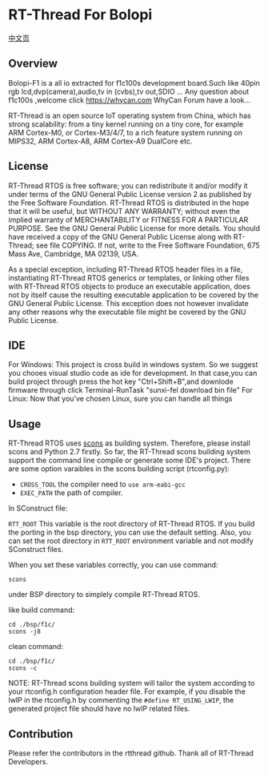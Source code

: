 # RT-Thread For Bolopi #
[中文页](README_zh.md) 
## Overview ##

Bolopi-F1 is a all io extracted for f1c100s development board.Such like 40pin rgb lcd,dvp(camera),audio,tv in (cvbs),tv out,SDIO ...
Any question about f1c100s ,welcome click https://whycan.com WhyCan Forum  have a look...

RT-Thread is an open source IoT operating system from China, which has strong scalability: from a tiny kernel running on a tiny core, for example ARM Cortex-M0, or Cortex-M3/4/7, to a rich feature system running on MIPS32, ARM Cortex-A8, ARM Cortex-A9 DualCore etc.

## License ##

RT-Thread RTOS is free software; you can redistribute it and/or modify it under terms of the GNU General Public License version 2 as published by the Free Software Foundation. RT-Thread RTOS is distributed in the hope that it will be useful, but WITHOUT ANY WARRANTY; without even the implied warranty of MERCHANTABILITY or FITNESS FOR A PARTICULAR PURPOSE. See the GNU General Public License for more details. You should have received a copy of the GNU General Public License along with RT-Thread; see file COPYING. If not, write to the Free Software Foundation, 675 Mass Ave, Cambridge, MA 02139, USA.

As a special exception, including RT-Thread RTOS header files in a file, instantiating RT-Thread RTOS generics or templates, or linking other files with RT-Thread RTOS objects to produce an executable application, does not by itself cause the resulting executable application to be covered by the GNU General Public License. This exception does not however invalidate any other reasons why the executable file might be covered by the GNU Public License.

## IDE ##

For Windows:
This project is cross build in windows system.
So we suggest you chooes visual studio code as ide for development.
In that case,you can build project through press the hot key "Ctrl+Shift+B",and downlode firmware through click Terminal-RunTask "sunxi-fel download bin file"
For Linux:
Now that you've chosen Linux, sure you can handle all things

## Usage ##

RT-Thread RTOS uses [scons](http://www.scons.org) as building system. Therefore, please install scons and Python 2.7 firstly. 
So far, the RT-Thread scons building system support the command line compile or generate some IDE's project. There are some option varaibles in the scons building script (rtconfig.py):

* ```CROSS_TOOL``` the compiler need to ```use arm-eabi-gcc``` 
* ```EXEC_PATH``` the path of compiler. 

In SConstruct file:

```RTT_ROOT``` This variable is the root directory of RT-Thread RTOS. If you build the porting in the bsp directory, you can use the default setting. Also, you can set the root directory in ```RTT_ROOT``` environment variable and not modify SConstruct files.

When you set these variables correctly, you can use command:

    scons 

under BSP directory to simplely compile RT-Thread RTOS.

like build command:

    cd ./bsp/f1c/
    scons -j8


clean command:

    cd ./bsp/f1c/
    scons -c

 
NOTE: RT-Thread scons building system will tailor the system according to your rtconfig.h configuration header file. For example, if you disable the lwIP in the rtconfig.h by commenting the ```#define RT_USING_LWIP```, the generated project file should have no lwIP related files. 

## Contribution ##

Please refer the contributors in the rtthread github. Thank all of RT-Thread Developers. 
